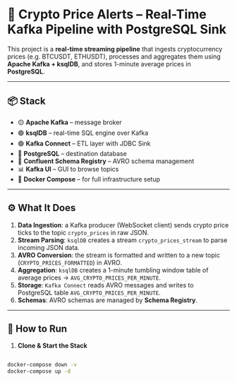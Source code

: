 # 🧠 Crypto Price Alerts – Real-Time Kafka Pipeline with PostgreSQL Sink

This project is a **real-time streaming pipeline** that ingests cryptocurrency prices (e.g. BTCUSDT, ETHUSDT), processes and aggregates them using **Apache Kafka + ksqlDB**, and stores 1-minute average prices in **PostgreSQL**.

---

## 📦 Stack

- 🟡 **Apache Kafka** – message broker
- 🟣 **ksqlDB** – real-time SQL engine over Kafka
- 🟢 **Kafka Connect** – ETL layer with JDBC Sink
- 🐘 **PostgreSQL** – destination database
- 🧰 **Confluent Schema Registry** – AVRO schema management
- 📊 **Kafka UI** – GUI to browse topics
- 🐳 **Docker Compose** – for full infrastructure setup

---

## ⚙️ What It Does

1. **Data Ingestion**: a Kafka producer (WebSocket client) sends crypto price ticks to the topic `crypto_prices` in raw JSON.
2. **Stream Parsing**: `ksqlDB` creates a stream `crypto_prices_stream` to parse incoming JSON data.
3. **AVRO Conversion**: the stream is formatted and written to a new topic (`CRYPTO_PRICES_FORMATTED`) in AVRO.
4. **Aggregation**: `ksqlDB` creates a 1-minute tumbling window table of average prices → `AVG_CRYPTO_PRICES_PER_MINUTE`.
5. **Storage**: `Kafka Connect` reads AVRO messages and writes to PostgreSQL table `AVG_CRYPTO_PRICES_PER_MINUTE`.
6. **Schemas**: AVRO schemas are managed by **Schema Registry**.

---

## 🚀 How to Run

1. **Clone & Start the Stack**

```bash

docker-compose down -v
docker-compose up -d
```
